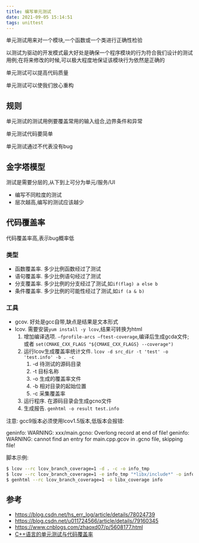```yaml
---
title: 编写单元测试
date: 2021-09-05 15:14:51
tags: unittest
---
```


单元测试用来对一个模块,一个函数或一个类进行正确性检验

以测试为驱动的开发模式最大好处是确保一个程序模块的行为符合我们设计的测试用例;在将来修改的时候,可以极大程度地保证该模块行为依然是正确的

单元测试可以提高代码质量

单元测试可以使我们放心重构

## 规则

单元测试的测试用例要覆盖常用的输入组合,边界条件和异常

单元测试代码要简单

单元测试通过不代表没有bug

## 金字塔模型

测试是需要分层的,从下到上可分为单元/服务/UI

* 编写不同粒度的测试
* 层次越高,编写的测试应该越少

## 代码覆盖率

代码覆盖率高,表示bug概率低

### 类型

* 函数覆盖率. 多少比例函数经过了测试
* 语句覆盖率. 多少比例语句经过了测试
* 分支覆盖率. 多少比例的分支经过了测试,如`if(flag) a else b`
* 条件覆盖率. 多少比例的可能性经过了测试,如`if (a & b)`

### 工具

* gcov. 好处是gcc自带,缺点是结果是文本形式
* lcov. 需要安装`yum install -y lcov`,结果可转换为html
  1. 增加编译选项. `–fprofile-arcs –ftest-coverage`,编译后生成gcda文件;或者 `set(CMAKE_CXX_FLAGS "${CMAKE_CXX_FLAGS} --coverage")`
  2. 运行lcov生成覆盖率统计文件. `lcov -d src_dir -t 'test' -o 'test.info' -b . -c`
     1. -d 待测试的源码目录
     2. -t 目标名称
     3. -o 生成的覆盖率文件
     4. -b 相对目录的起始位置
     5. -c 采集覆盖率
  3. 运行程序. 在源码目录会生成gcno文件
  4. 生成报告. `genhtml -o result test.info`

注意: gcc9版本必须使用lcov1.5版本,低版本会报错:

geninfo: WARNING: xxx/main.gcno: Overlong record at end of file!
geninfo: WARNING: cannot find an entry for main.cpp.gcov in .gcno file, skipping file!

脚本示例:

```sh
$ lcov --rc lcov_branch_coverage=1 -d . -c -o info_tmp
$ lcov --rc lcov_branch_coverage=1 -e info_tmp "*libx/include*" -o info
$ genhtml --rc lcov_branch_coverage=1 -o libx_coverage info
```

## 参考

* https://blog.csdn.net/hs_err_log/article/details/78024739
* https://blog.csdn.net/u011724566/article/details/79160345
* https://www.cnblogs.com/zhaoxd07/p/5608177.html
* [C++语言的单元测试与代码覆盖率](https://paul.pub/gtest-and-coverage/#id-gcov)
